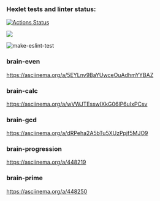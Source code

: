 ### Hexlet tests and linter status:
[![Actions Status](https://github.com/flickystyle/frontend-project-lvl1/workflows/hexlet-check/badge.svg)](https://github.com/flickystyle/frontend-project-lvl1/actions)

<a href="https://codeclimate.com/github/codeclimate/codeclimate/maintainability"><img src="https://api.codeclimate.com/v1/badges/a99a88d28ad37a79dbf6/maintainability" /></a>

![make-eslint-test](https://github.com/flickystyle/frontend-project-lvl1/actions/workflows/make-eslint-test.yml/badge.svg)

### brain-even
https://asciinema.org/a/5EYLnv9BaYUwceOuAdhmYYBAZ
### brain-calc
https://asciinema.org/a/wVWJTEsswIXkG06lP6uIxPCsv
### brain-gcd
https://asciinema.org/a/dRPeha2A5bTu5XUzPpjf5MJO9
### brain-progression
https://asciinema.org/a/448219
### brain-prime
https://asciinema.org/a/448250